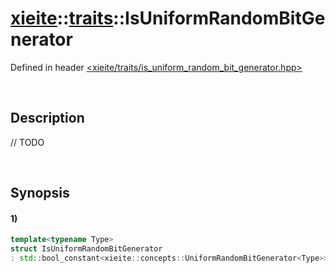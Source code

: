# [xieite](../../xieite.md)\:\:[traits](../../traits.md)\:\:IsUniformRandomBitGenerator
Defined in header [<xieite/traits/is_uniform_random_bit_generator.hpp>](../../../include/xieite/uniform_random_bit_generator.hpp)

&nbsp;

## Description
// TODO

&nbsp;

## Synopsis
#### 1)
```cpp
template<typename Type>
struct IsUniformRandomBitGenerator
: std::bool_constant<xieite::concepts::UniformRandomBitGenerator<Type>> {};
```
